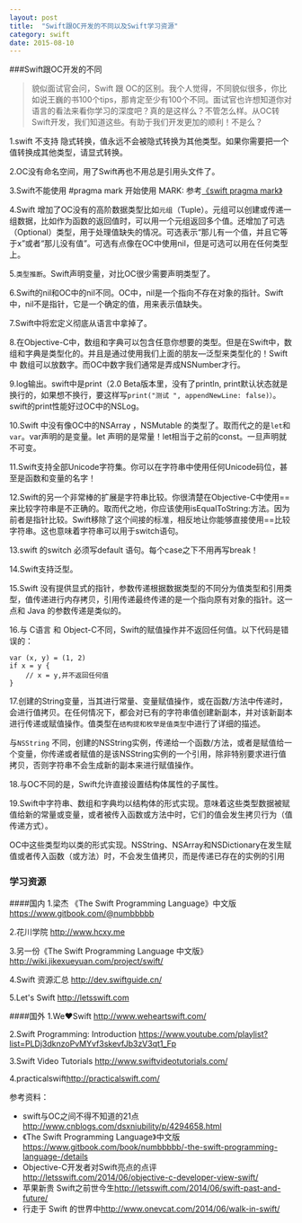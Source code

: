 ```yaml
---
layout: post
title:  "Swift跟OC开发的不同以及Swift学习资源"
category: swift
date: 2015-08-10
---
```


###Swift跟OC开发的不同

> 貌似面试官会问，Swift 跟 OC的区别。我个人觉得，不同貌似很多，你比如说王巍的书100个tips，那肯定至少有100个不同。面试官也许想知道你对语言的看法来看你学习的深度吧？真的是这样么？不管怎么样。从OC转Swift开发，我们知道这些。有助于我们开发更加的顺利！不是么？

1.swift 不支持 隐式转换，值永远不会被隐式转换为其他类型。如果你需要把一个值转换成其他类型，请显式转换。

2.OC没有命名空间，用了Swift再也不用总是引用头文件了。

3.Swift不能使用 #pragma mark 开始使用  MARK: 参考[《swift pragma mark》](http://ju.outofmemory.cn/entry/104921)

4.Swift 增加了OC没有的高阶数据类型比如`元组`（Tuple）。元组可以创建或传递一组数据，比如作为函数的返回值时，可以用一个元组返回多个值。还增加了可选（Optional）类型，用于处理值缺失的情况。可选表示“那儿有一个值，并且它等于x”或者“那儿没有值”。可选有点像在OC中使用nil，但是可选可以用在任何类型上。

5.`类型推断`。Swift声明变量，对比OC很少需要声明类型了。

6.Swift的nil和OC中的nil不同。OC中，nil是一个指向不存在对象的指针。Swift中，nil不是指针，它是一个确定的值，用来表示值缺失。

7.Swift中将宏定义彻底从语言中拿掉了。

8.在Objective-C中，数组和字典可以包含任意你想要的类型。但是在Swift中，数组和字典是类型化的。并且是通过使用我们上面的朋友—泛型来类型化的！Swift 中 数组可以放数字。而OC中数字我们通常是弄成NSNumber才行。

9.log输出。swift中是print（2.0 Beta版本里，没有了println, print默认状态就是换行的，如果想不换行，要这样写`print("测试 ", appendNewLine: false)）`。swift的print性能好过OC中的NSLog。

10.Swift 中没有像OC中的NSArray ，NSMutable 的类型了。取而代之的是`let`和`var`。var声明的是变量。let 声明的是常量！let相当于之前的const。一旦声明就不可变。

11.Swift支持全部Unicode字符集。你可以在字符串中使用任何Unicode码位，甚至是函数和变量的名字！

12.Swift的另一个非常棒的扩展是字符串比较。你很清楚在Objective-C中使用==来比较字符串是不正确的。取而代之地，你应该使用isEqualToString:方法。因为前者是指针比较。Swift移除了这个间接的标准，相反地让你能够直接使用==比较字符串。这也意味着字符串可以用于switch语句。

13.swift 的switch 必须写default 语句。每个case之下不用再写break！

14.Swift支持泛型。

15.Swift 没有提供显式的指针，参数传递根据数据类型的不同分为值类型和引用类型，值传递进行内存拷贝，引用传递最终传递的是一个指向原有对象的指针。这一点和 Java 的参数传递是类似的。
<!--7.Swift支持引用传值。OC不支持。-->

16.与 C语言 和 Object-C不同，Swift的赋值操作并不返回任何值。以下代码是错误的：
```
var (x, y) = (1, 2)
if x = y {
    // x = y,并不返回任何值
}
```
17.创建的String变量，当其进行常量、变量赋值操作，或在函数/方法中传递时，会进行值拷贝。在任何情况下，都会对已有的字符串值创建新副本，并对该新副本进行传递或赋值操作。值类型在`结构提和枚举是值类型`中进行了详细的描述。

与`NSString` 不同，创建的NSString实例，传递给一个函数/方法，或者是赋值给一个变量，你传递或者赋值的是该NSString实例的一个引用，除非特别要求进行值拷贝，否则字符串不会生成新的副本来进行赋值操作。

18.与OC不同的是，Swift允许直接设置结构体属性的子属性。

19.Swift中字符串、数组和字典均以结构体的形式实现。意味着这些类型数据被赋值给新的常量或变量，或者被传入函数或方法中时，它们的值会发生拷贝行为（值传递方式）。

OC中这些类型均以类的形式实现。NSString、NSArray和NSDictionary在发生赋值或者传入函数（或方法）时，不会发生值拷贝，而是传递已存在的实例的引用

  
### 学习资源

####国内
1.梁杰 《The Swift Programming Language》中文版 <https://www.gitbook.com/@numbbbbb>

2.花川学院 <http://www.hcxy.me>

3.另一份《The Swift Programming Language 中文版》 <http://wiki.jikexueyuan.com/project/swift/>

4.Swift 资源汇总 <http://dev.swiftguide.cn/>

5.Let's Swift <http://letsswift.com>

####国外
1.We❤️Swift <http://www.weheartswift.com/>

2.Swift Programming: Introduction <https://www.youtube.com/playlist?list=PLDj3dknzoPvMYvf3skevfJb3zV3qt1_Fp>

3.Swift Video Tutorials <http://www.swiftvideotutorials.com/>

4.practicalswift<http://practicalswift.com/>

参考资料：

* swift与OC之间不得不知道的21点 <http://www.cnblogs.com/dsxniubility/p/4294658.html>
* 《The Swift Programming Language》中文版<https://www.gitbook.com/book/numbbbbb/-the-swift-programming-language-/details>
* Objective-C开发者对Swift亮点的点评 <http://letsswift.com/2014/06/objective-c-developer-view-swift/>
* 苹果新贵 Swift之前世今生<http://letsswift.com/2014/06/swift-past-and-future/>
* 行走于 Swift 的世界中<http://www.onevcat.com/2014/06/walk-in-swift/>




